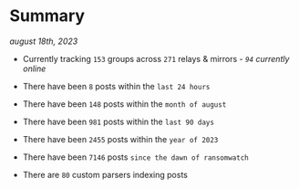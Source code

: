 
# Summary
_august 18th, 2023_

- Currently tracking `153` groups across `271` relays & mirrors - _`94` currently online_

- There have been `8` posts within the `last 24 hours`

- There have been `148` posts within the `month of august`

- There have been `981` posts within the `last 90 days`

- There have been `2455` posts within the `year of 2023`

- There have been `7146` posts `since the dawn of ransomwatch`

- There are `80` custom parsers indexing posts
